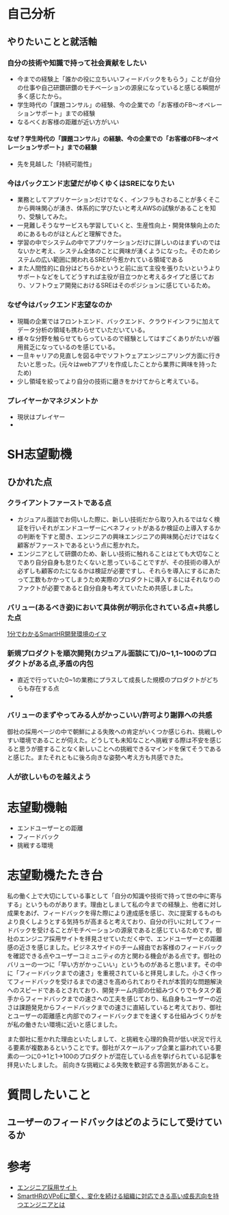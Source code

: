 # 自己分析

## やりたいことと就活軸
### **自分の技術や知識で持って社会貢献をしたい**
- 今までの経験上「誰かの役に立ちいいフィードバックをもらう」ことが自分の仕事や自己研鑽研鑽のモチベーションの源泉になっていると感じる瞬間が多く感じたから。
- 学生時代の「課題コンサル」の経験、今の企業での「お客様のFB〜オペレーションサポート」までの経験
- なるべくお客様の距離が近い方がいい

#### なぜ？学生時代の「課題コンサル」の経験、今の企業での「お客様のFB〜オペレーションサポート」までの経験
  - 先を見越した「持続可能性」

### **今はバックエンド志望だがゆくゆくはSREになりたい**
- 業務としてアプリケーションだけでなく、インフラもさわることが多くそこから興味関心が湧き、体系的に学びたいと考えAWSの試験があることを知り、受験してみた。
- 一見難しそうなサービスも学習していくと、生産性向上・開発体験向上のためにあるものがほとんどと理解できた。
- 学習の中でシステムの中でアプリケーションだけに詳しいのはまずいのではないかと考え、システム全体のことに興味が湧くようになった。そのためシステムの広い範囲に関われるSREが今惹かれている領域である
- また人間性的に自分はどちらかというと前に出て主役を張りたいというよりサポートなどをしてどうすれば主役が目立つかと考えるタイプと感じており、ソフトウェア開発におけるSREはそのポジションに感じているため。

### なぜ今はバックエンド志望なのか
- 現職の企業ではフロントエンド、バックエンド、クラウドインフラに加えてデータ分析の領域も携わらせていただいている。
- 様々な分野を触らせてもらっているので経験としてはすごくありがたいが器用貧乏になっているのを感じている。
- 一旦キャリアの見直しを図る中でソフトウェアエンジニアリング方面に行きたいと思った。(元々はwebアプリを作成したことから業界に興味を持ったため)
- 少し領域を絞ってより自分の技術に磨きをかけてからと考えている。

### プレイヤーかマネジメントか
- 現状はプレイヤー
- 

# SH志望動機

## ひかれた点

### クライアントファーストである点
- カジュアル面談でお伺いした際に、新しい技術だから取り入れるではなく検証を行いそれがエンドユーザーにベネフィットがあるか検証の上導入するかの判断を下すと聞き、エンジニアの興味エンジニアの興味関心だけではなく顧客がファーストであるという点に惹かれた。
- エンジニアとして研鑽のため、新しい技術に触れることはとても大切なことであり自分自身も怠りたくないと思っていることですが、その技術の導入が必ずしも顧客のたになるかは検証が必要ですし、それらを導入にするにあたって工数もかかってしまうため実際のプロダクトに導入するにはそれなりのファクトが必要であると自分自身も考えていたため共感しました。

### バリュー(あるべき姿)において具体例が明示化されている点+共感した点
[1分でわかるSmartHR開発環境のイマ](https://hello-world.smarthr.co.jp/)


### 新規プロダクトを順次開発(カジュアル面談にて)/0~1,1~100のプロダクトがある点,矛盾の内包
- 直近で行っていた0~1の業務にプラスして成長した規模のプロダクトがどちらも存在する点
- 


### バリューのまずやってみる人がかっこいい/許可より謝罪への共感

御社の採用ページの中で朝鮮による失敗への肯定がいくつか感じられ、挑戦しやすい環境であることが伺えた。どうしても未知なことへ挑戦する際は不安を感じると思うが臆することなく新しいことへの挑戦できるマインドを保てそうであると感じた。またそれともに後ろ向きな姿勢へ考え方も共感できた。

### 人が欲しいものを越えよう


# 志望動機軸
- エンドユーザーとの距離
- フィードバック
- 挑戦する環境

# 志望動機たたき台
私の働く上で大切にしている事として「自分の知識や技術で持って世の中に寄与する」というものがあります。理由としまして私の今までの経験上、他者に対し成果をあげ、フィードバックを得た際により達成感を感じ、次に提案するものもより良くしようとする気持ちが高まると考えており、自分の行いに対してフィードバックを受けることがモチベーションの源泉であると感じているためです。御社のエンジニア採用サイトを拝見させていただく中で、エンドユーザーとの距離感の近さを感じました。ビジネスサイドのチーム経由でお客様のフィードバックを確認できる点やユーザーコミュニティの方と関わる機会がある点です。御社のバリューの一つに「早い方がかっこいい」というものがあると思います。その中に「フィードバックまでの速さ」を重視されていると拝見しました。小さく作ってフィードバックを受けるまでの速さを高められておりそれが本質的な問題解決へのスピードであるとされており、開発チーム内部の仕組みづくりでもタスク着手からフィードバックまでの速さへの工夫を感じており、私自身もユーザーの近さは課題発見からフィードバックまでの速さに直結していると考えており、御社とユーザーの距離感と内部でのフィードバックまでを速くする仕組みづくりがをが私の働きたい環境に近いと感じました。

また御社に惹かれた理由といたしまして、と挑戦を心理的負荷が低い状況で行える要素が複数あるということです。御社がスケールアップ企業と謳われている要素の一つに0→1と1→100のプロダクトが混在している点を挙げられている記事を拝見いたしました。
前向きな挑戦による失敗を歓迎する雰囲気があること。


# 質問したいこと

## ユーザーのフィードバックはどのようにして受けているか



# 参考
- [エンジニア採用サイト](https://recruit.smarthr.co.jp/work/engineer/#h8330f29a31)
- [SmartHRのVPoEに聞く、変化を続ける組織に対応できる高い成長志向を持つエンジニアとは](https://levtech.jp/media/article/interview/detail_135/)

